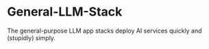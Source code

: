 # General-LLM-Stack

The general-purpose LLM app stacks deploy AI services quickly and (stupidly) simply.
